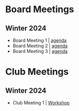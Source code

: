 # Board Meetings
## Winter 2024
- Board Meeting 1 | [agenda](bm1/ma_1.md)
- Board Meeting 2 | [agenda](bm2/ma_2.md)
- Board Meeting 3 | [agenda](bm3/ma_3.md)

# Club Meetings
## Winter 2024
- Club Meeting 1 | [Workshop](w24/m1/demo_cs.md)